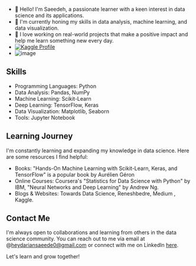 - 👋 Hello! I'm Saeedeh, a passionate learner with a keen interest in data science and its applications.
- 🌱 I'm currently honing my skills in data analysis, machine learning, and data visualization.
- 👀 I love working on real-world projects that make a positive impact and help me learn something new every day.
- [![Kaggle Profile](https://img.shields.io/badge/Kaggle-saeedeheydarian-blue?style=flat-square&logo=kaggle)](https://www.kaggle.com/saeedeheydarian)
- ![image](https://github.com/SaeedehHeydarian/SaeedehHeydarian/assets/139672089/4ca9785b-e36f-4c8a-a8e1-d6e9990181da)



 ## Skills
- Programming Languages: Python
- Data Analysis: Pandas, NumPy
- Machine Learning: Scikit-Learn
- Deep Learning: TensorFlow, Keras
- Data Visualization: Matplotlib, Seaborn
- Tools: Jupyter Notebook

## Learning Journey

I'm constantly learning and expanding my knowledge in data science. Here are some resources I find helpful:

- Books: "Hands-On Machine Learning with Scikit-Learn, Keras, and TensorFlow" is a popular book by Aurélien Géron
- Online Courses: Coursera's "Statistics for Data Science with Python" by IBM, "Neural Networks and Deep Learning" by Andrew Ng.
- Blogs & Websites: Towards Data Science, Reneshbedre, Medium , Kaggle.

## Contact Me

I'm always open to collaborations and learning from others in the data science community. You can reach out to me via email at @heydariansaeede0@gmail.com or connect with me on LinkedIn [here](https://www.linkedin.com/in/saeedeh-heydarian-02a593240/).

Let's learn and grow together!
